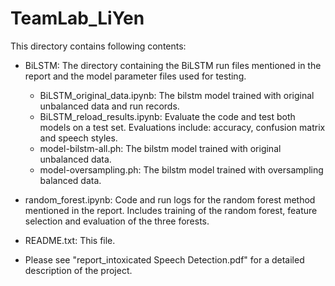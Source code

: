 # TeamLab_LiYen

This directory contains following contents:

- BiLSTM: The directory containing the BiLSTM run files mentioned in the report and the model parameter files used for testing.
    - BiLSTM_original_data.ipynb: The bilstm model trained with original unbalanced data and run records.
    - BiLSTM_reload_results.ipynb: Evaluate the code and test both models on a test set. Evaluations include: accuracy, confusion matrix and speech styles.
    - model-bilstm-all.ph: The bilstm model trained with original unbalanced data.
    - model-oversampling.ph: The bilstm model trained with oversampling balanced data.
  
- random_forest.ipynb: Code and run logs for the random forest method mentioned in the report. Includes training of the random forest, feature selection and evaluation of the three forests.
                         
- README.txt: This file.

- Please see "report_intoxicated Speech Detection.pdf" for a detailed description of the project.
